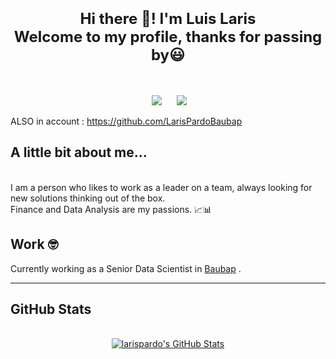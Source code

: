 <p align="center">
</p>
<h1 align=center><font size = 5>Hi there 👋! I'm Luis Laris<br> Welcome to my profile, thanks for passing by😃</font></h1>
<br>
<p align='center'>
&nbsp;&nbsp;&nbsp;&nbsp;
  <a href="https://www.linkedin.com/in/luis-fernando-laris-pardo-3a6878112/"><img src="https://img.shields.io/badge/linkedin-%230077B5.svg?&style=for-the-badge&logo=linkedin&logoColor=white" /></a>&nbsp;&nbsp;&nbsp;
  &nbsp;
  <a href="https://platzi.com/p/larispardo/"><img src="https://img.shields.io/badge/Platzi-98CA3F.svg?&style=for-the-badge&logo=platzi&logoColor=white" /></a>&nbsp;&nbsp;&nbsp;&nbsp;
</p>


ALSO in account : https://github.com/LarisPardoBaubap

## A little bit about me... 
<br>
I am a person who likes to work as a leader on a team, always looking for new solutions thinking out of the box. <br>Finance and Data Analysis are my passions. 📈📊
<br>

## Work 🤓
Currently working as a Senior Data Scientist in [Baubap](https://www.baubap.com/) </a>.

***

## GitHub Stats
<br>

<div align="center">
<a href="https://github.com/larispardo">
  <img align="center" src="https://github-readme-stats.vercel.app/api/?username=larispardo&theme=buefy&count_private=true&hide=css,blade" alt="larispardo's GitHub Stats" />

<br>
</a>
</div>

<!--
**larispardo/larispardo** is a ✨ _special_ ✨ repository because its `README.md` (this file) appears on your GitHub profile.

Here are some ideas to get you started:

- 🔭 I’m currently working on ...
- 🌱 I’m currently learning ...
- 👯 I’m looking to collaborate on ...
- 🤔 I’m looking for help with ...
- 💬 Ask me about ...
- 📫 How to reach me: ...
- 😄 Pronouns: ...
- ⚡ Fun fact: ...
-->
